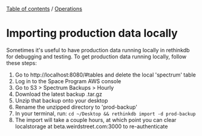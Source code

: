 [Table of contents](../readme.md) / [Operations](./index.md)

# Importing production data locally

Sometimes it's useful to have production data running locally in rethinkdb for debugging and testing. To get production data running locally, follow these steps:

1. Go to http://localhost:8080/#tables and delete the local 'spectrum' table
2. Log in to the Space Program AWS console
3. Go to S3 > Spectrum Backups > Hourly
4. Download the latest backup .tar.gz
5. Unzip that backup onto your desktop
6. Rename the unzipped directory to 'prod-backup'
6. In your terminal, run: `cd ~/Desktop && rethinkdb import -d prod-backup`
7. The import will take a couple hours, at which point you can clear localstorage at beta.weirdstreet.com:3000 to re-authenticate
